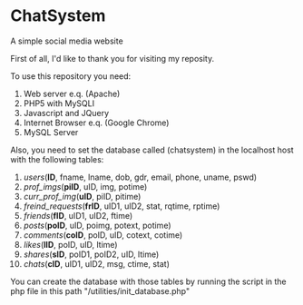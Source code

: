 # ChatSystem
A simple social media website

First of all, I'd like to thank you for visiting my reposity.

To use this repository you need:

1. Web server e.q. (Apache)
2. PHP5 with MySQLI
3. Javascript and JQuery
4. Internet Browser e.q. (Google Chrome)
5. MySQL Server

Also, you need to set the database called (chatsystem) in the localhost
host with the following tables:

1. *users*(**ID**, fname, lname, dob, gdr, email, phone, uname, pswd)
2. *prof_imgs*(**piID**, uID, img, potime)
3. *curr_prof_img*(**uID**, piID, pitime)
4. *freind_requests*(**frID**, uID1, uID2, stat, rqtime, rptime)
5. *friends*(**fID**, uID1, uID2, ftime)
6. *posts*(**poID**, uID, poimg, potext, potime)
7. *comments*(**coID**, poID, uID, cotext, cotime)
8. *likes*(**lID**, poID, uID, ltime)
9. *shares*(**sID**, poID1, poID2, uID, ltime)
10. *chats*(**cID**, uID1, uID2, msg, ctime, stat)


You can create the database with those tables by running the script
in the php file in this path "/utilities/init_database.php"